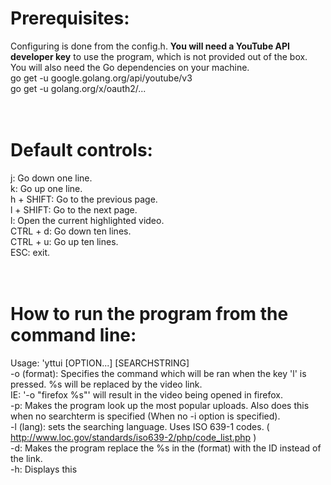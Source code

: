 # Prerequisites:<br/>
Configuring is done from the config.h. **You will need a YouTube API developer key** to use the program, which is not provided out of the box.<br/>
You will also need the Go dependencies on your machine. <br/>
     go get -u google.golang.org/api/youtube/v3<br/>
     go get -u golang.org/x/oauth2/...<br/>
<br/>
<br/>
# Default controls:<br/>
 j: Go down one line.<br/>
 k: Go up one line.<br/>
 h + SHIFT: Go to the previous page.<br/>
 l + SHIFT: Go to the next page.<br/>
 l: Open the current highlighted video.<br/>
 CTRL + d: Go down ten lines.<br/>
 CTRL + u: Go up ten lines.<br/>
 ESC: exit.<br/>
 <br/>
<br/>
# How to run the program from the command line:<br/>
Usage: 'yttui [OPTION...] [SEARCHSTRING]<br/>
 -o (format): Specifies the command which will be ran when the key 'l' is pressed. %s will be replaced by the video link.<br/>
  IE: '-o "firefox %s"' will result in the video being opened in firefox.<br/>
 -p: Makes the program look up the most popular uploads. Also does this when no searchterm is specified (When no -i option is specified).<br/>
 -l (lang): sets the searching language. Uses ISO 639-1 codes. ( http://www.loc.gov/standards/iso639-2/php/code_list.php ) <br/>
 -d: Makes the program replace the %s in the (format) with the ID instead of the link.<br/>
 -h: Displays this<br/>
